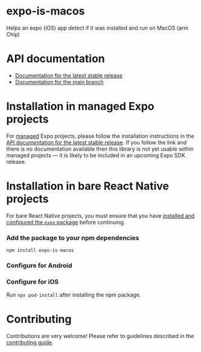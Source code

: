 # expo-is-macos

Helps an expo (iOS) app detect if it was installed and run on MacOS (arm Chip)

# API documentation

- [Documentation for the latest stable release](https://docs.expo.dev/versions/latest/sdk/is-macos/)
- [Documentation for the main branch](https://docs.expo.dev/versions/unversioned/sdk/is-macos/)

# Installation in managed Expo projects

For [managed](https://docs.expo.dev/archive/managed-vs-bare/) Expo projects, please follow the installation instructions in the [API documentation for the latest stable release](#api-documentation). If you follow the link and there is no documentation available then this library is not yet usable within managed projects &mdash; it is likely to be included in an upcoming Expo SDK release.

# Installation in bare React Native projects

For bare React Native projects, you must ensure that you have [installed and configured the `expo` package](https://docs.expo.dev/bare/installing-expo-modules/) before continuing.

### Add the package to your npm dependencies

```
npm install expo-is-macos
```

### Configure for Android




### Configure for iOS

Run `npx pod-install` after installing the npm package.

# Contributing

Contributions are very welcome! Please refer to guidelines described in the [contributing guide]( https://github.com/expo/expo#contributing).
